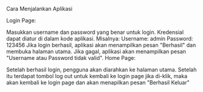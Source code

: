 Cara Menjalankan Aplikasi

Login Page:

Masukkan username dan password yang benar untuk login. Kredensial dapat diatur di dalam kode aplikasi. Misalnya:
Username: admin
Password: 123456
Jika login berhasil, aplikasi akan menampilkan pesan "Berhasil" dan membuka halaman utama.
Jika gagal, aplikasi akan menampilkan pesan "Username atau Password tidak valid".
Home Page:


Setelah berhasil login, pengguna akan diarahkan ke halaman utama.
Setelah itu terdapat tombol log out untuk kembali ke login page
jika di-klik, maka akan kembali ke login page dan akan menapilkan pesan "Berhasil Keluar"


